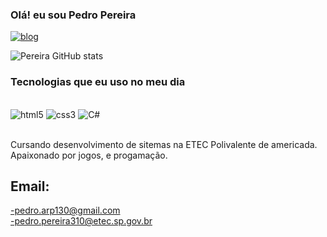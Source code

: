 ### Olá! eu sou Pedro Pereira

[![blog](https://img.shields.io/badge/Instagram-E4405F?style=for-the-badge&logo=instagram&logoColor=white)](https://www.instagram.com/pedro_pereira13_)


![Pereira GitHub stats](https://github-readme-stats.vercel.app/api?username=PedroPereira13&show_icons=true&theme=dark)

### Tecnologias que eu uso no meu dia 

<div style="display: inline_block"><br/>
    <img aling="center" alt="html5" src="https://img.shields.io/badge/HTML5-E34F26?style=for-the-badge&logo=html5&logoColor=white">
    <img aling="center" alt="css3" src="https://img.shields.io/badge/CSS3-1572B6?style=for-the-badge&logo=css3&logoColor=white">
    <img aling="center" alt="C#" src="https://img.shields.io/badge/C%23-239120?style=for-the-badge&logo=c-sharp&logoColor=white">
</div><br/>

Cursando desenvolvimento de sitemas na ETEC Polivalente de americada.<br/>
Apaixonado por jogos, e progamação.

## Email:
-pedro.arp130@gmail.com<br/>
-pedro.pereira310@etec.sp.gov.br
